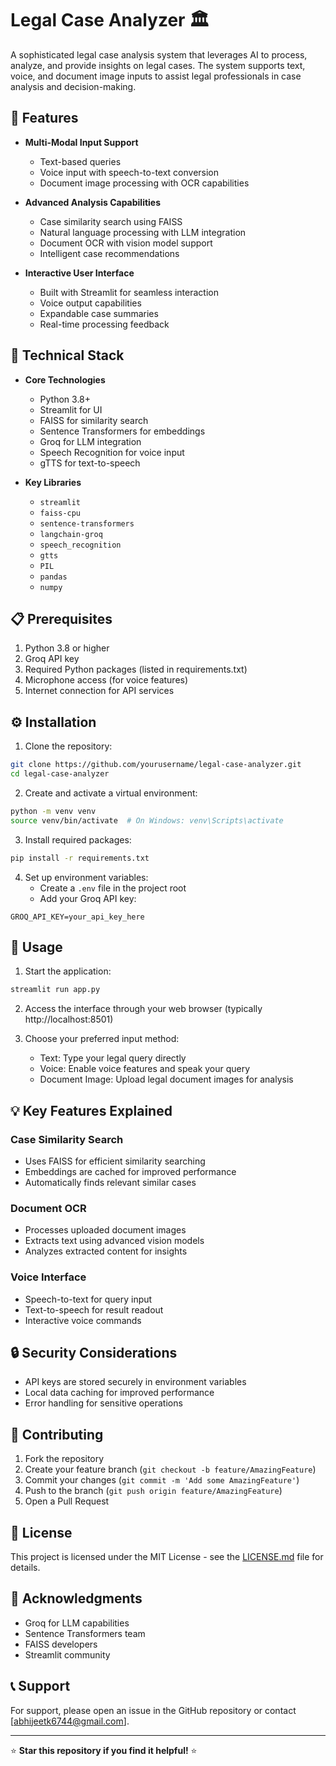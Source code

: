 # Legal Case Analyzer 🏛️

A sophisticated legal case analysis system that leverages AI to process, analyze, and provide insights on legal cases. The system supports text, voice, and document image inputs to assist legal professionals in case analysis and decision-making.

## 🌟 Features

- **Multi-Modal Input Support**
  - Text-based queries
  - Voice input with speech-to-text conversion
  - Document image processing with OCR capabilities

- **Advanced Analysis Capabilities**
  - Case similarity search using FAISS
  - Natural language processing with LLM integration
  - Document OCR with vision model support
  - Intelligent case recommendations

- **Interactive User Interface**
  - Built with Streamlit for seamless interaction
  - Voice output capabilities
  - Expandable case summaries
  - Real-time processing feedback

## 🔧 Technical Stack

- **Core Technologies**
  - Python 3.8+
  - Streamlit for UI
  - FAISS for similarity search
  - Sentence Transformers for embeddings
  - Groq for LLM integration
  - Speech Recognition for voice input
  - gTTS for text-to-speech

- **Key Libraries**
  - `streamlit`
  - `faiss-cpu`
  - `sentence-transformers`
  - `langchain-groq`
  - `speech_recognition`
  - `gtts`
  - `PIL`
  - `pandas`
  - `numpy`

## 📋 Prerequisites

1. Python 3.8 or higher
2. Groq API key
3. Required Python packages (listed in requirements.txt)
4. Microphone access (for voice features)
5. Internet connection for API services

## ⚙️ Installation

1. Clone the repository:
```bash
git clone https://github.com/yourusername/legal-case-analyzer.git
cd legal-case-analyzer
```

2. Create and activate a virtual environment:
```bash
python -m venv venv
source venv/bin/activate  # On Windows: venv\Scripts\activate
```

3. Install required packages:
```bash
pip install -r requirements.txt
```

4. Set up environment variables:
   - Create a `.env` file in the project root
   - Add your Groq API key:
```
GROQ_API_KEY=your_api_key_here
```

## 🚀 Usage

1. Start the application:
```bash
streamlit run app.py
```

2. Access the interface through your web browser (typically http://localhost:8501)

3. Choose your preferred input method:
   - Text: Type your legal query directly
   - Voice: Enable voice features and speak your query
   - Document Image: Upload legal document images for analysis

## 💡 Key Features Explained

### Case Similarity Search
- Uses FAISS for efficient similarity searching
- Embeddings are cached for improved performance
- Automatically finds relevant similar cases

### Document OCR
- Processes uploaded document images
- Extracts text using advanced vision models
- Analyzes extracted content for insights

### Voice Interface
- Speech-to-text for query input
- Text-to-speech for result readout
- Interactive voice commands

## 🔒 Security Considerations

- API keys are stored securely in environment variables
- Local data caching for improved performance
- Error handling for sensitive operations

## 🤝 Contributing

1. Fork the repository
2. Create your feature branch (`git checkout -b feature/AmazingFeature`)
3. Commit your changes (`git commit -m 'Add some AmazingFeature'`)
4. Push to the branch (`git push origin feature/AmazingFeature`)
5. Open a Pull Request

## 📝 License

This project is licensed under the MIT License - see the [LICENSE.md](LICENSE.md) file for details.

## 🙏 Acknowledgments

- Groq for LLM capabilities
- Sentence Transformers team
- FAISS developers
- Streamlit community

## 📞 Support

For support, please open an issue in the GitHub repository or contact [abhijeetk6744@gmail.com].

---

⭐ **Star this repository if you find it helpful!** ⭐
